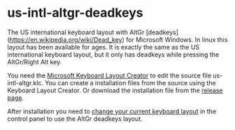 # us-intl-altgr-deadkeys
The US international keyboard layout with AltGr [deadkeys] (https://en.wikipedia.org/wiki/Dead_key) for Microsoft Windows. In linux this layout has been available for ages. It is exactly the same as the US international keyboard layout, but it only has deadkeys while pressing the AltGr/Right Alt key.

You need the [Microsoft Keyboard Layout Creator](https://www.microsoft.com/en-us/download/details.aspx?id=22339) to edit the source file us-intl-altgr.klc. You can create a installation files from the source using the Keyboard Layout Creator. Or download the installation file from the [release page](https://github.com/simonbusstra/us-intl-altgr-deadkeys/releases).

After installation you need to [change your current keyboard layout](https://www.windowscentral.com/how-change-your-keyboard-layout-windows-10) in the control panel to use the AltGr deadkeys layout.
